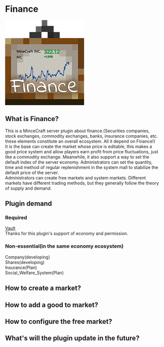 # Finance  
  
  
![icon](https://github.com/Telepic/Finance/blob/master/icon.png)  
## What is Finance?
This is a MinceCraft server plugin about finance.(Securities companies, stock exchanges, commodity exchanges, banks, insurance companies, etc. these elements constitute an overall ecosystem. All it depend on Finance!)  
It is the base can create the market whose price is editable, this makes a good price system and allow players earn profit from price fluctuations, just like a commodity exchange. Meanwhile, it also support a way to set the default index of the server economy. Administrators can set the quantity, time and method of regular replenishment in the system mall to stabilize the default price of the server.  
Administrators can create free markets and system markets. Different markets have different trading methods, but they generally follow the theory of supply and demand.  
## Plugin demand
### Required
[Vault](https://github.com/MilkBowl/Vault)  
Thanks for this plugin's support of economy and permission.  

### Non-essential(in the same economy ecosystem)  
Company(developing)  
Shares(developing)  
Insurance(Plan)  
Social_Welfare_System(Plan)  

## How to create a market?
## How to add a good to market?
## How to configure the free market?
## What's will the plugin update in the future?

